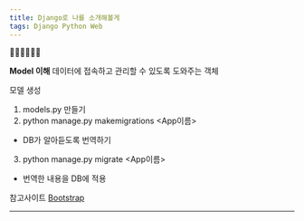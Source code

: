 ```yaml
---
title: Django로 나를 소개해볼게
tags: Django Python Web
---
```


:ghost::ghost::ghost::star2::star2::star2:

**Model 이해**
데이터에 접속하고 관리할 수 있도록 도와주는 객체 

모델 생성
1) models.py 만들기
2) python manage.py makemigrations <App이름>
  - DB가 알아듣도록 번역하기
3) python manage.py migrate <App이름>
  - 번역한 내용을 DB에 적용






참고사이트 [Bootstrap](https://getbootstrap.com/)
<!--more-->

---
